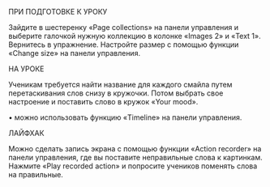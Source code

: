 ПРИ ПОДГОТОВКЕ К УРОКУ

Зайдите в шестеренку «Page collections» на панели управления и выберите галочкой нужную коллекцию в колонке «Images 2» и «Text 1». Вернитесь в упражнение. Настройте размер с помощью функции «Change size» на панели управления.

НА УРОКЕ

Ученикам требуется найти название для каждого смайла путем перетаскивания слов снизу в кружочки. Потом выбрать свое настроение и поставить слово в кружок «Your mood».

•	можно использовать функцию «Timeline» на панели управления.

ЛАЙФХАК

Можно сделать запись экрана с помощью функции «Action recorder» на панели управления, где вы поставите неправильные слова к картинкам. Нажмите «Play recorded action» и попросите учеников поменять слова на правильные.
